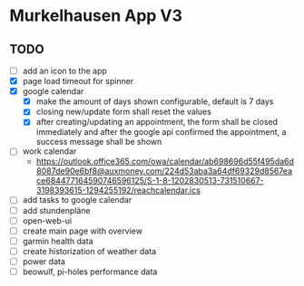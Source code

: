 # Murkelhausen App V3

## TODO

- [ ] add an icon to the app
- [x] page load timeout for spinner
- [x] google calendar
    - [x] make the amount of days shown configurable, default is 7 days 
    - [x] closing new/update form shall reset the values
    - [x] after creating/updating an appointment, the form shall be closed immediately and after the google api confirmed the appointment, a success message shall be shown
- [ ] work calendar
    - https://outlook.office365.com/owa/calendar/ab698696d55f495da6d8087de90e6bf8@auxmoney.com/224d53aba3a64df69329d8567eace684477164590746596125/S-1-8-1202830513-731510667-3198393615-1294255192/reachcalendar.ics 
- [ ] add tasks to google calendar
- [ ] add stundenpläne
- [ ] open-web-ui
- [ ] create main page with overview
- [ ] garmin health data
- [ ] create historization of weather data
- [ ] power data
- [ ] beowulf, pi-holes performance data